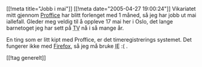 [[!meta  title="Jobb i mai"]]
[[!meta  date="2005-04-27 19:00:24"]]
Vikariatet mitt gjennom <a href="http://www.proffice.no/">Proffice</a> har blitt forlenget med 1 måned, så jeg har jobb ut mai iallefall. Gleder meg veldig til å oppleve 17 mai her i Oslo, det lange barnetoget jeg har sett på <abbr title="Television">TV</abbr> nå i så mange år.

En ting som er litt kipt med Proffice, er det timeregistrerings systemet. Det fungerer ikke med <a href="http://www.mozilla.org/products/firefox/">Firefox</a>, så jeg må bruke <abbr title="Internet Explorer">IE</abbr> :( .

[[!tag  generelt]]
